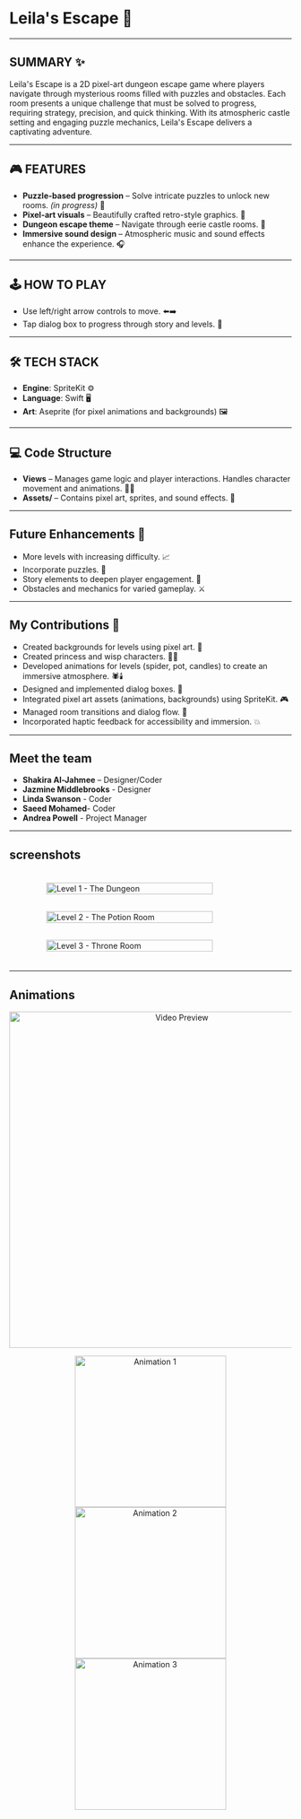 # Leila's Escape 🏰

---

## SUMMARY ✨

Leila's Escape is a 2D pixel-art dungeon escape game where players navigate through mysterious rooms filled with puzzles and obstacles. Each room presents a unique challenge that must be solved to progress, requiring strategy, precision, and quick thinking. With its atmospheric castle setting and engaging puzzle mechanics, Leila's Escape delivers a captivating adventure.

---

## 🎮 FEATURES

- **Puzzle-based progression** – Solve intricate puzzles to unlock new rooms. *(in progress)* 🧩
- **Pixel-art visuals** – Beautifully crafted retro-style graphics. 🎨
- **Dungeon escape theme** – Navigate through eerie castle rooms. 🏰
- **Immersive sound design** – Atmospheric music and sound effects enhance the experience. 🎧

---

## 🕹️ HOW TO PLAY

- Use left/right arrow controls to move. ⬅️➡️
- Tap dialog box to progress through story and levels. 💬

---

## 🛠️ TECH STACK

- **Engine**: SpriteKit ⚙️
- **Language**: Swift 🖥️
- **Art**: Aseprite (for pixel animations and backgrounds) 🖼️

---

## 💻 Code Structure

- **Views** – Manages game logic and player interactions. Handles character movement and animations. 🧑‍💻
- **Assets/** – Contains pixel art, sprites, and sound effects. 🎨

---

## Future Enhancements 🚀

- More levels with increasing difficulty. 📈
- Incorporate puzzles. 🧩
- Story elements to deepen player engagement. 📖
- Obstacles and mechanics for varied gameplay. ⚔️

---

## My Contributions 👾

- Created backgrounds for levels using pixel art. 🎨
- Created princess and wisp characters. 👸✨
- Developed animations for levels (spider, pot, candles) to create an immersive atmosphere. 🕷️🕯️
- Designed and implemented dialog boxes. 💬
- Integrated pixel art assets (animations, backgrounds) using SpriteKit. 🎮
- Managed room transitions and dialog flow. 🔄
- Incorporated haptic feedback for accessibility and immersion. 💥

---

## Meet the team

- **Shakira Al-Jahmee** – Designer/Coder 
- **Jazmine Middlebrooks** - Designer
- **Linda Swanson** - Coder 
- **Saeed Mohamed**- Coder 
- **Andrea Powell** - Project Manager 

---
## screenshots 

<div style="display: flex; flex-direction: column; align-items: center; gap: 30px; padding: 20px;">
  <img src="https://github.com/user-attachments/assets/16cc49c4-bb2e-4fc3-a260-03431e8d59e9" alt="Level 1 - The Dungeon" style="width: 80%; max-width: 900px; height: auto;">
  <img src="https://github.com/user-attachments/assets/fa53e367-396f-45e5-8076-aa4acae6d75f" alt="Level 2 - The Potion Room" style="width: 80%; max-width: 900px; height: auto;">
  <img src="https://github.com/user-attachments/assets/5d38d215-7185-443a-8ae5-2e5b3ddca140" alt="Level 3 - Throne Room" style="width: 80%; max-width: 900px; height: auto;">
</div>

---

## **Animations**  

<p align="center">
  <img src="https://github.com/user-attachments/assets/61165b57-cdc1-4494-bfcd-9b4eb0f5fad7" alt="Video Preview" width="600">
</p>

<p align="center">
  <img src="https://github.com/user-attachments/assets/7bcf010a-1335-4159-adb6-1312fca31954" alt="Animation 1" width="270">
  <img src="https://github.com/user-attachments/assets/39b4f2ad-bab4-4352-a600-2542160666ae" alt="Animation 2" width="270">
  <img src="https://github.com/user-attachments/assets/1a95e30b-55e2-4588-a092-d2a754782eb7" alt="Animation 3" width="270">
</p>

